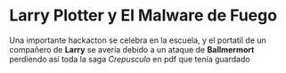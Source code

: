 # Larry Plotter y El Malware de Fuego

Una importante hackacton se celebra en la escuela, y el portatil de un compañero de **Larry**
se avería debido a un ataque de **Ballmermort** perdiendo así toda la saga *Crepusculo* en pdf
que tenía guardado
